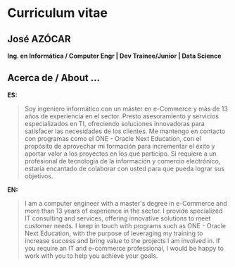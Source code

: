 # Curriculum vitae

## José AZÓCAR

**Ing. en Informática / Computer Engr | Dev Trainee/Junior | Data Science**

## Acerca de / About ...

**ES:**


> Soy ingeniero informático con un máster en e-Commerce y más de 13 años de experiencia en el sector. Presto asesoramiento y servicios especializados en TI, ofreciendo soluciones innovadoras para satisfacer las necesidades de los clientes. Me mantengo en contacto con programas como el ONE - Oracle Next Education, con el propósito de aprovechar mi formación para incrementar el éxito y aportar valor a los proyectos en los que participo. Si requiere a un profesional de tecnología de la información y comercio electrónico, estaría encantado de colaborar con usted para que pueda lograr sus objetivos.


**EN:**

> I am a computer engineer with a master's degree in e-Commerce and more than 13 years of experience in the sector. I provide specialized IT consulting and services, offering innovative solutions to meet customer needs. I keep in touch with programs such as ONE - Oracle Next Education, with the purpose of leveraging my training to increase success and bring value to the projects I am involved in. If you require an IT and e-commerce professional, I would be happy to work with you to help you achieve your goals.
